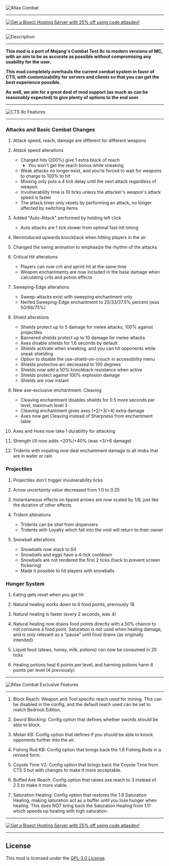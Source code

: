 ![Atlas Combat](https://www.bisecthosting.com/images/CF/Atlas_Combat/BH_Atlas_Combat_Header.webp)

***

[![Get a Bisect Hosting Server with 25% off using code atlasdev!](https://www.bisecthosting.com/images/CF/Atlas_Combat/BH_Atlas_Combat_Promo.webp)](https://bisecthosting.com/atlasdev)

***

![Description](https://www.bisecthosting.com/images/CF/Atlas_Combat/BH_Atlas_Combat_Description.webp)

***

**This mod is a port of Mojang's Combat Test 8c to modern versions of MC, with an aim to be as accurate as possible without compromising any usability for the user.**

**This mod completely overhauls the current combat system in favor of CTS, with customizability for servers and clients so that you can get the best experience possible.**

**As well, we aim for a great deal of mod support (as much as can be reasonably expected) to give plenty of options to the end user.**

***

![CTS 8c Features](https://www.bisecthosting.com/images/CF/Atlas_Combat/BH_Atlas_Combat_Features.webp)

***

### Attacks and Basic Combat Changes
1. Attack speed, reach, damage are different for different weapons

2. Attack speed alterations
    - Charged hits (200%) give 1 extra block of reach
        - You won't get the reach bonus while sneaking
    - Weak attacks no longer exist, and you’re forced to wait for weapons to charge to 100% to hit
    - Missing only puts a 4 tick delay until the next attack regardless of weapon.
    - Invulnerability time is 10 ticks unless the attacker's weapon's attack speed is faster
    - The attack timer only resets by performing an attack, no longer affected by switching items

3. Added "Auto-Attack" performed by holding left click
    - Auto attacks are 1 tick slower from optimal fast-hit timing

4. Reintroduced upwards knockback when hitting players in the air

5. Changed the swing animation to emphasize the rhythm of the attacks

6. Critical Hit alterations
    - Players can now crit and sprint hit at the same time
    - Weapon enchantments are now included in the base damage when calculating crits and potion effects

7. Sweeping-Edge alterations
    - Sweep-attacks exist with sweeping enchantment only
    - Nerfed Sweeping-Edge enchantment to 25/33/37.5% percent (was 50/66/75%)

8. Shield alterations
    - Shields protect up to 5 damage for melee attacks, 100% against projectiles
    - Bannered shields protect up to 10 damage for melee attacks
    - Axes disable shields for 1.6 seconds by default
    - Shields activate when sneaking, and you can hit opponents while sneak shielding
    - Option to disable the use-shield-on-crouch in accessibility menu
    - Shields protective arc decreased to 100 degrees
    - Shields now add a 50% knockback resistance when active
    - Shields protect against 100% explosion damage
    - Shields are now instant

9. New axe-exclusive enchantment: Cleaving
    - Cleaving enchantment disables shields for 0.5 more seconds per level, maximum level 3
    - Cleaving enchantment gives axes (+2/+3/+4) extra damage
    - Axes now get Cleaving instead of Sharpness from enchantment table

10. Axes and Hoes now take 1 durability for attacking

11. Strength I/II now adds +20%/+40% (was +3/+6 damage)

12. Tridents with impaling now deal enchantment damage to all mobs that are in water or rain


### Projectiles
1. Projectiles don't trigger invulnerability ticks

2. Arrow uncertainty value decreased from 1.0 to 0.25

3. Instantaneous effects on tipped arrows are now scaled by 1/8, just like the duration of other effects

4. Trident alterations
    - Tridents can be shot from dispensers
    - Tridents with Loyalty which fall into the void will return to their owner

5. Snowball alterations
    - Snowballs now stack to 64
    - Snowballs and eggs have a 4-tick cooldown
    - Snowballs are not rendered the first 2 ticks (hack to prevent screen flickering)
    - Made it possible to hit players with snowballs


### Hunger System
1. Eating gets reset when you get hit

2. Natural healing works down to 6 food points, previously 18

3. Natural healing is faster (every 2 seconds, was 4)

4. Natural healing now drains food points directly with a 50% chance to not consume a food point. Saturation is not used when healing damage, and is only relevant as a "pause" until food drains (as originally intended)

5. Liquid food (stews, honey, milk, potions) can now be consumed in 20 ticks

6. Healing potions heal 6 points per level, and harming potions harm 6 points per level (4 previously)

***

![Atlas Combat Exclusive Features](https://www.bisecthosting.com/images/CF/Atlas_Combat/BH_Atlas_Combat_Exclusive.webp)

***

1. Block Reach: Weapon and Tool specific reach used for mining. This can be disabled in the config, and the default reach used can be set to match Bedrock Edition.

2. Sword Blocking: Config option that defines whether swords should be able to block.

3. Midair KB: Config option that defines if you should be able to knock opponents further into the air.

4. Fishing Rod KB: Config option that brings back the 1.8 Fishing Rods in a revised form.

5. Coyote Time V2: Config option that brings back the Coyote Time from CTS 5 but with changes to make it more acceptable.
 

6. Buffed Axe Reach: Config option that raises axe reach to 3 instead of 2.5 to make it more viable.

7. Saturation Healing: Config option that restores the 1.9 Saturation Healing, making saturation act as a buffer until you lose hunger when healing. This does NOT bring back the Saturation Healing from 1.11 which speeds up healing with high saturation.

***

[![Get a Bisect Hosting Server with 25% off using code atlasdev!](https://www.bisecthosting.com/images/CF/Atlas_Combat/BH_Atlas_Combat_Promo.webp)](https://bisecthosting.com/atlasdev)

***

## License

This mod is licensed under the [GPL-3.0 License](./LICENSE).

